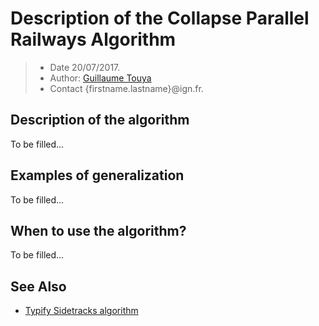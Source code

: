 # Description of the Collapse Parallel Railways Algorithm

> - Date 20/07/2017.
> - Author: [Guillaume Touya][1]
> - Contact {firstname.lastname}@ign.fr.



Description of the algorithm
-------------
To be filled...



Examples of generalization
-------------
To be filled...


When to use the algorithm?
-------------
To be filled...



See Also
-------------
- [Typify Sidetracks algorithm][2]


[1]: http://recherche.ign.fr/labos/cogit/english/cv.php?prenom=&nom=Touya
[2]: /algorithms/networks/typify_sidetracks.md
